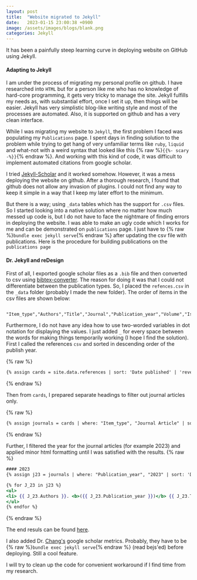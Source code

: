 ```yaml
---
layout: post
title:  "Website migrated to Jekyll"
date:   2023-01-15 23:00:38 +0900
image: /assets/images/blogs/blank.png
categories: Jekyll
---
```


It has been a painfully steep learning curve in deploying website on GitHub using Jekyll.

#### Adapting to Jekyll

I am under the process of migrating my personal profile on github. I have researched into `HTML` but for a person like me who has no knowledge of hard-core programming, it gets very tricky to manage the site. Jekyll fulfills my needs as, with substantial effort, once I set it up, then things will be easier. Jekyll has very simplistic blog-like writing style and most of the processes are automated. Also, it is supported on github and has a very clean interface.

While I was migrating my website to `Jekyll`, the first problem I faced was populating my `Publications` page. I spent days in finding solution to the problem while trying to get hang of very unfamiliar terms like `ruby`, `liquid` and what-not with a weird syntax that looked like this {% raw %}`{{%- scary -%}}`{% endraw %}. And working with this kind of code, it was difficult to implement automated citations from google scholar.

I tried [Jekyll-Scholar](https://github.com/inukshuk/jekyll-scholar) and it worked somehow. However, it was a mess deploying the website on github. After a thorough research, I found that github does not allow any invasion of plugins. I could not find any way to keep it simple in a way that I keep my later effort to the minimum. 

But there is a way; using `_data` tables which has the support for `.csv` files. So I started looking into a native solution where no matter how much messed up code is, but I do not have to face the nightmare of finding errors in deploying the website. I was able to make an ugly code which I works for me and can be demonstrated on `publications` page. I just have to {% raw %}`bundle exec jekyll serve`{% endraw %} after updating the csv file with publications. Here is the procedure for building publications on the `publications page`

#### Dr. Jekyll and reDesign

First of all, I exported google scholar files as a `.bib` file and then converted to csv using [bibtex-converter](https://www.bibtex.com/c/bibtex-to-csv-converter/). The reason for doing it was that I could not differentiate between the publication types. So, I placed the `refences.csv` in the `_data` folder (probably I made the new folder). The order of items in the csv files are shown below:

```handlebars

"Item_type","Authors","Title","Journal","Publication_year","Volume","Issue","Pages","Institution","Publisher","Proceedings_title","Date_published","Sub-type","School"
```

Furthermore, I do not have any idea how to use two-worded variables in dot notation for displaying the values. I just added `_` for every space between the words for making things temporarily working (I hope I find the solution). 
First I called the references `csv` and sorted in descending order of the publish year.

{% raw %}
```handlebars
{% assign cards = site.data.references | sort: 'Date published' | 'reverse' %}
```
{% endraw %}

Then from `cards`, I prepared separate headings to filter out journal articles only. 

{% raw %}
```handlebars
{% assign journals = cards | where: "Item_type", "Journal Article" | sort: 'Date_published' | 'reverse'  %}
```
{% endraw %}

Further, I filtered the year for the journal articles (for example 2023) and applied minor html formatting until I was satisfied with the results.
{% raw %}
```handlebars
#### 2023
{% assign j23 = journals | where: "Publication_year", "2023" | sort: 'Date_published' | 'reverse'  %}

{% for J_23 in j23 %}
<ul>
<li> {{ J_23.Authors }}. <b>({{ J_23.Publication_year }})</b> {{ J_23.Title }}. {{ J_23.Volume}}, {{ J_23.Issue }} <i>{{ J_23.Journal }}</i>. </li>
</ul>
{% endfor %}
```
{% endraw %}

The end resuls can be found [here](https://usmanhnf.github.io/publications/). 

I also added Dr. [Chang's](https://jonathanchang.org/blog/easily-showcase-your-google-scholar-metrics-in-jekyll/) google scholar metrics. Probably, they have to be {% raw %}`bundle exec jekyll serve`{% endraw %} (read bejs'ed) before deploying. Still a cool feature.

I will try to clean up the code for convenient workaround if I find time from my research.